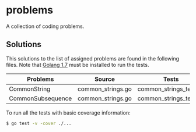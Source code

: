 # problems
A collection of coding problems.

## Solutions

This solutions to the list of assigned problems are found in the following files. Note that [Golang 1.7](https://golang.org/dl/) must be installed to run the tests.

Problems | Source | Tests
-------- | ------ | -----
CommonString | common_strings.go | common_strings_test.go
CommonSubsequence | common_strings.go | common_strings_test.go

To run all the tests with basic coverage information:
```sh
$ go test -v -cover ./...
```
